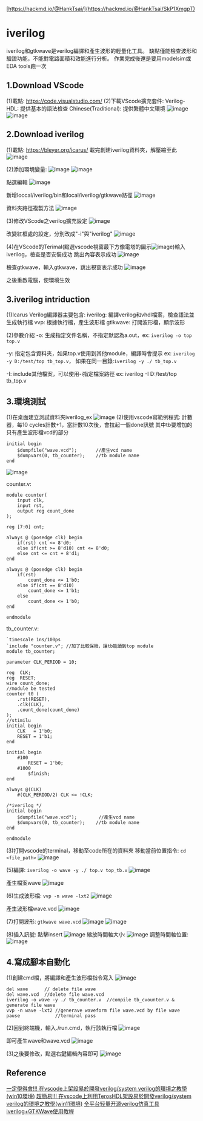 [https://hackmd.io/@HankTsai/](https://hackmd.io/@HankTsai/SkP1XmgpT)
# iverilog #
iverilog和gtkwave是verilog編譯和產生波形的輕量化工具。
缺點僅能檢查波形和驗證功能，不能對電路面積和效能進行分析。
作業完成後還是要用modelsim或EDA tools跑一次

1.Download VScode
---
(1)載點: https://code.visualstudio.com/
(2)下載VScode擴充套件: </b>
Verilog-HDL: 提供基本的語法檢查
Chinese(Traditional): 提供繁體中文環境
![image](https://hackmd.io/_uploads/B1S0oQe6p.png) </b>
![image](https://hackmd.io/_uploads/S1jQ3XeTa.png) </b>

2.Download iverilog
---
(1)載點: https://bleyer.org/icarus/ </b>
載完創建iverilog資料夾，解壓縮至此 </b>
![image](https://hackmd.io/_uploads/B1UP2mxTa.png)</b>

(2)添加環境變量:</b>
![image](https://hackmd.io/_uploads/S16n2QlTa.png)</b>
![image](https://hackmd.io/_uploads/HJuT27laT.png)</b>

點選編輯</b>
![image](https://hackmd.io/_uploads/rkFDHKgp6.png)</b>

新增loccal/iverilog/bin和local/iverilog/gtkwave路徑</b>
![image](https://hackmd.io/_uploads/SJo5Bte66.png)</b>

資料夾路徑複製方法</b>
![image](https://hackmd.io/_uploads/Byq_jcWTT.png)

(3)修改VScode之verilog擴充設定</b>
![image](https://hackmd.io/_uploads/ryBET7gaT.png)</b>

改變紅框處的設定，分別改成"-i"與"iverilog" </b>
![image](https://hackmd.io/_uploads/BJaEp7xpT.png)</b>

(4)在VScode的Terimal(點選vscode視窗最下方像電塔的圖示![image](https://hackmd.io/_uploads/SJEpkclaa.png))輸入iverilog，檢查是否安裝成功</b>
跳出內容表示成功</b>
![image](https://hackmd.io/_uploads/HkePRXe6p.png)</b>

檢查gtkwave，輸入gtkwave，跳出視窗表示成功</b>
![image](https://hackmd.io/_uploads/BJw9AXlap.png)</b>

之後重啟電腦，使環境生效</b>


3.iverilog intriduction
---
(1)Icarus Verilog編譯器主要包含:</b>
    iverilog: 編譯verilog和vhdl檔案，檢查語法並生成執行檔 </b>
    vvp: 根據執行檔，產生波形檔 </b>
    gtlkwave: 打開波形檔，顯示波形 </b>
    
(2)參數介紹</b>
-o: 生成指定文件名稱，不指定默認為a.out，ex: `iverilog -o top top.v`</b>

-y: 指定包含資料夾，如果top.v使用到其他module，編譯時會提示</b>
ex: `iverilog -y D:/test/top tb_top.v`，</b>
如果在同一目錄:`iverilog -y ./ tb_top.v`</b>

-I: include其他檔案，可以使用-i指定檔案路徑</b>
ex: iverilog -I D:/test/top tb_top.v</b>

3.環境測試
---
(1)在桌面建立測試資料夾iverilog_ex
![image](https://hackmd.io/_uploads/SJAm19lpT.png)
(2)使用vscode寫範例程式:</b>
計數器，每10 cycles計數+1，當計數10次後，會拉起一個done訊號</b>
其中tb要增加的只有產生波形檔vcd的部分
```verilog=
initial begin
    $dumpfile("wave.vcd");       //產生vcd name
    $dumpvars(0, tb_counter);    //tb module name
end
```
![image](https://hackmd.io/_uploads/HyIk5cWaa.png)

counter.v:</b>
```verilog=
module counter(
    input clk,
    input rst,
    output reg count_done
);

reg [7:0] cnt;

always @ (posedge clk) begin
    if(rst) cnt <= 8'd0;
    else if(cnt >= 8'd10) cnt <= 8'd0;
    else cnt <= cnt + 8'd1;
end

always @ (posedge clk) begin
    if(rst)
        count_done <= 1'b0;
    else if(cnt == 8'd10)
        count_done <= 1'b1;
    else
        count_done <= 1'b0;
end

endmodule
```
tb_counter.v:
```verilog=
`timescale 1ns/100ps
`include "counter.v"; //加了比較保險，讓tb能讀到top module
module tb_counter;

parameter CLK_PERIOD = 10;

reg  CLK;
reg  RESET;
wire count_done;
//module be tested
counter t0 (
    .rst(RESET),
    .clk(CLK),
    .count_done(count_done)
);
//stimilu
initial begin
    CLK   = 1'b0;
    RESET = 1'b1;
end

initial begin
    #100
        RESET = 1'b0;
    #1000
        $finish;
end

always @(CLK)
    #(CLK_PERIOD/2) CLK <= !CLK;

/*iverilog */
initial begin            
    $dumpfile("wave.vcd");        //產生vcd name
    $dumpvars(0, tb_counter);    //tb module name
end

endmodule
```
(3)打開vscode的terminal，移動至code所在的資料夾</b>
移動當前位置指令: `cd <file_path>`
![image](https://hackmd.io/_uploads/Hyfh9txp6.png)

(5)編譯: `iverilog -o wave -y ./ top.v top_tb.v`</b>
![image](https://hackmd.io/_uploads/BkEnste6p.png)

產生檔案wave</b>
![image](https://hackmd.io/_uploads/Hkt5oKg66.png)

(6)生成波形檔: `vvp -n wave -lxt2`</b>
![image](https://hackmd.io/_uploads/SyC13txa6.png)

產生波形檔wave.vcd</b>
![image](https://hackmd.io/_uploads/H1qQnYg6T.png)

(7)打開波形: `gtkwave wave.vcd`</b>
![image](https://hackmd.io/_uploads/SJdu3KxaT.png)
![image](https://hackmd.io/_uploads/rkEwntepT.png)

(8)插入訊號: 點擊insert</b>
![image](https://hackmd.io/_uploads/HJHnJsZ6a.png)
縮放時間軸大小:</b>
![image](https://hackmd.io/_uploads/SkuSzVx6T.png)
調整時間軸位置:</b>
![image](https://hackmd.io/_uploads/HJ7dPKlTT.png)

4.寫成腳本自動化
---
(1)創建cmd檔，將編譯和產生波形檔指令寫入</b>
![image](https://hackmd.io/_uploads/r1cES5xpa.png)
```clike=
del wave      // delete file wave
del wave.vcd  //delete file wave.vcd
iverilog -o wave -y ./ tb_counter.v  //compile tb_cvounter.v & generate file wave
vvp -n wave -lxt2 //generave waveform file wave.vcd by file wave
pause             //terminal pass
```

(2)回到終端機，輸入./run.cmd，執行該執行檔</b>
![image](https://hackmd.io/_uploads/H1OQf9laT.png)

即可產生wave和wave.vcd</b>
![image](https://hackmd.io/_uploads/rJV-GqxT6.png)

(3)之後要修改，點選右鍵編輯內容即可</b>
![image](https://hackmd.io/_uploads/Bysiq9Wap.png)

Reference
---
[一定學得會!!! 在vscode上架設易於開發verilog/system verilog的環境之教學(win10環境)](https://www.dcard.tw/f/nctu/p/235935287)
[超簡易!!! 在vscode上利用TerosHDL架設易於開發verilog/system verilog的環境之教學(win11環境)](https://www.dcard.tw/f/nctu/p/239947030)
[全平台轻量开源verilog仿真工具iverilog+GTKWave使用教程](https://zhuanlan.zhihu.com/p/95081329)
